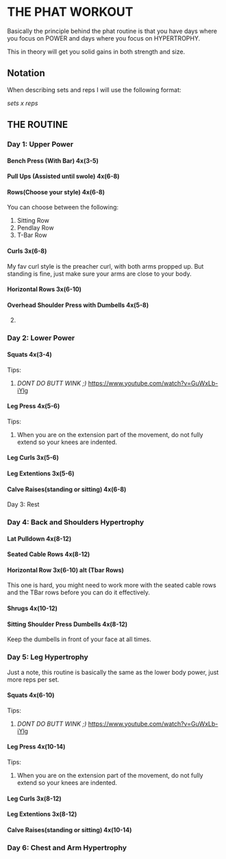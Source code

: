 # THE PHAT WORKOUT
Basically the principle behind the phat routine is that you have days where you focus on POWER and days where you focus on HYPERTROPHY. 

This in theory will get you solid gains in both strength and size. 
## Notation
When describing sets and reps I will use the following format:

*sets x reps*




## THE ROUTINE

### Day 1: Upper Power
#### Bench Press (With Bar) 4x(3-5)
#### Pull Ups (Assisted until swole) 4x(6-8)
#### Rows(Choose your style) 4x(6-8)
You can choose between the following:
1. Sitting Row
2. Pendlay Row
3. T-Bar Row

#### Curls 3x(6-8)
My fav curl style is the preacher curl, with both arms propped up. But standing is fine, just make sure your arms are close to your body.

#### Horizontal Rows 3x(6-10)
#### Overhead Shoulder Press with Dumbells 4x(5-8) 






2. 
### Day 2: Lower Power
#### Squats 4x(3-4)
Tips:
1. *DONT DO BUTT WINK ;)*
https://www.youtube.com/watch?v=GuWxLb-iYlg

#### Leg Press 4x(5-6)
Tips:
1. When you are on the extension part of the movement, do not fully extend so your knees are indented. 
#### Leg Curls 3x(5-6)
#### Leg Extentions 3x(5-6)
#### Calve Raises(standing or sitting) 4x(6-8)

Day 3: Rest
### Day 4: Back and Shoulders Hypertrophy
#### Lat Pulldown 4x(8-12)
#### Seated Cable Rows 4x(8-12)
#### Horizontal Row  3x(6-10) alt (Tbar Rows)
This one is hard, you might need to work more with the seated cable rows and the TBar rows before you can do it effectively. 
#### Shrugs 4x(10-12)
#### Sitting Shoulder Press Dumbells 4x(8-12)
Keep the dumbells in front of your face at all times.



### Day 5: Leg Hypertrophy
Just a note, this routine is basically the same as the lower body power, just more reps per set.

#### Squats 4x(6-10)
Tips:
1. *DONT DO BUTT WINK ;)*
https://www.youtube.com/watch?v=GuWxLb-iYlg

#### Leg Press 4x(10-14)
Tips:
1. When you are on the extension part of the movement, do not fully extend so your knees are indented. 
#### Leg Curls 3x(8-12)
#### Leg Extentions 3x(8-12)
#### Calve Raises(standing or sitting) 4x(10-14)

### Day 6: Chest and Arm Hypertrophy
